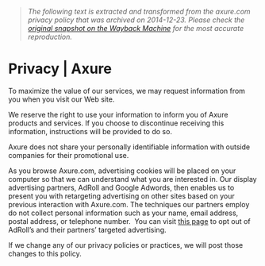 > *The following text is extracted and transformed from the axure.com privacy policy that was archived on 2014-12-23. Please check the [original snapshot on the Wayback Machine](https://web.archive.org/web/20141223040532id_/http%3A//www.axure.com/privacy) for the most accurate reproduction.*

# Privacy | Axure

To maximize the value of our services, we may request information from you when you visit our Web site.

We reserve the right to use your information to inform you of Axure products and services. If you choose to discontinue receiving this information, instructions will be provided to do so.

Axure does not share your personally identifiable information with outside companies for their promotional use. 

As you browse Axure.com, advertising cookies will be placed on your computer so that we can understand what you are interested in. Our display advertising partners, AdRoll and Google Adwords, then enables us to present you with retargeting advertising on other sites based on your previous interaction with Axure.com. The techniques our partners employ do not collect personal information such as your name, email address, postal address, or telephone number.  You can visit [this page](http://www.networkadvertising.org/choices/) to opt out of AdRoll’s and their partners’ targeted advertising.

If we change any of our privacy policies or practices, we will post those changes to this policy. 
